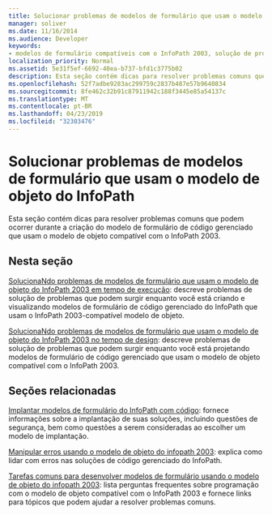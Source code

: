 ```yaml
---
title: Solucionar problemas de modelos de formulário que usam o modelo de objeto do InfoPath
manager: soliver
ms.date: 11/16/2014
ms.audience: Developer
keywords:
- modelos de formulário compatíveis com o InfoPath 2003, solução de problemas, solução de problemas de modelos de formulário [InfoPath 2007], modelos de formulário [InfoPath 2007], solução de problemas, solução de problemas [InfoPath 2007], modelos de formulário compatíveis com o InfoPath 2003
localization_priority: Normal
ms.assetid: 5e31f5ef-6692-40ea-b737-bfd1c3775b02
description: Esta seção contém dicas para resolver problemas comuns que podem ocorrer durante a criação do modelo de formulário de código gerenciado que usam o modelo de objeto compatível com o InfoPath 2003.
ms.openlocfilehash: 52f7adbe9283ac299759c2837b487e57b9640834
ms.sourcegitcommit: 8fe462c32b91c87911942c188f3445e85a54137c
ms.translationtype: MT
ms.contentlocale: pt-BR
ms.lasthandoff: 04/23/2019
ms.locfileid: "32303476"
---
```

# <a name="troubleshoot-form-templates-that-use-the-infopath-object-model"></a>Solucionar problemas de modelos de formulário que usam o modelo de objeto do InfoPath

Esta seção contém dicas para resolver problemas comuns que podem ocorrer durante a criação do modelo de formulário de código gerenciado que usam o modelo de objeto compatível com o InfoPath 2003.
  
## <a name="in-this-section"></a>Nesta seção

[SolucionaNdo problemas de modelos de formulário que usam o modelo de objeto do InfoPath 2003 em tempo de execução](troubleshoot-form-templates-that-use-infopath-object-model-at-runtime.md): descreve problemas de solução de problemas que podem surgir enquanto você está criando e visualizando modelos de formulário de código gerenciado do InfoPath que usam o InfoPath 2003-compatível modelo de objeto.
    
[SolucionaNdo problemas de modelos de formulário que usam o modelo de objeto do InfoPath 2003 no tempo de design](troubleshoot-form-templates-that-use-infopath-object-model-at-design-time.md): descreve problemas de solução de problemas que podem surgir enquanto você está projetando modelos de formulário de código gerenciado que usam o modelo de objeto compatível com o InfoPath 2003.
    
## <a name="related-sections"></a>Seções relacionadas

[Implantar modelos de formulário do InfoPath com código](how-to-deploy-infopath-form-templates-with-code.md): fornece informações sobre a implantação de suas soluções, incluindo questões de segurança, bem como questões a serem consideradas ao escolher um modelo de implantação.
    
[Manipular erros usando o modelo de objeto do infopath 2003](how-to-handle-errors-using-the-infopath-2003-object-model.md): explica como lidar com erros nas soluções de código gerenciado do InfoPath.
    
[Tarefas comuns para desenvolver modelos de formulário usando o modelo de objeto do infopath 2003](common-tasks-for-developing-form-templates-using-infopath-object-model.md): lista perguntas frequentes sobre programação com o modelo de objeto compatível com o InfoPath 2003 e fornece links para tópicos que podem ajudar a resolver problemas comuns.
    


